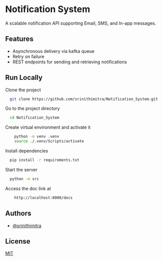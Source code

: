 # Notification System

A scalable notification API supporting Email, SMS, and In-app messages.

## Features

- Asynchronous delivery via kafka queue
- Retry on failure
- REST endpoints for sending and retrieving notifications

## Run Locally

Clone the project

```bash
  git clone https://github.com/srinithimitra/Notification_System.git
```

Go to the project directory

```bash
  cd Notification_System
```

Create virtual environment and activate it

```bash
    python -m venv .venv
    source ./.venv/Scripts/activate
```

Install dependencies

```bash
  pip install -r requirements.txt
```

Start the server

```bash
  python -m src
```

Access the doc link at

```bash
    http://localhost:8000/docs
```

## Authors

- [@srinithimitra](https://github.com/srinithimitra)

## License

[MIT](https://choosealicense.com/licenses/mit/)
